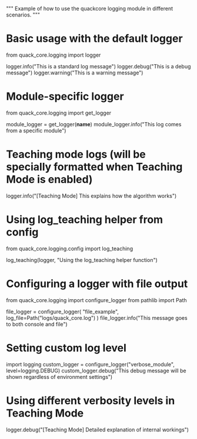 """
Example of how to use the quackcore logging module in different scenarios.
"""

# Basic usage with the default logger
from quack_core.logging import logger

logger.info("This is a standard log message")
logger.debug("This is a debug message")
logger.warning("This is a warning message")

# Module-specific logger
from quack_core.logging import get_logger

module_logger = get_logger(__name__)
module_logger.info("This log comes from a specific module")

# Teaching mode logs (will be specially formatted when Teaching Mode is enabled)
logger.info("[Teaching Mode] This explains how the algorithm works")

# Using log_teaching helper from config
from quack_core.logging.config import log_teaching

log_teaching(logger, "Using the log_teaching helper function")

# Configuring a logger with file output
from quack_core.logging import configure_logger
from pathlib import Path

file_logger = configure_logger(
    "file_example", 
    log_file=Path("logs/quack_core.log")
)
file_logger.info("This message goes to both console and file")

# Setting custom log level
import logging
custom_logger = configure_logger("verbose_module", level=logging.DEBUG)
custom_logger.debug("This debug message will be shown regardless of environment settings")

# Using different verbosity levels in Teaching Mode
logger.debug("[Teaching Mode] Detailed explanation of internal workings")